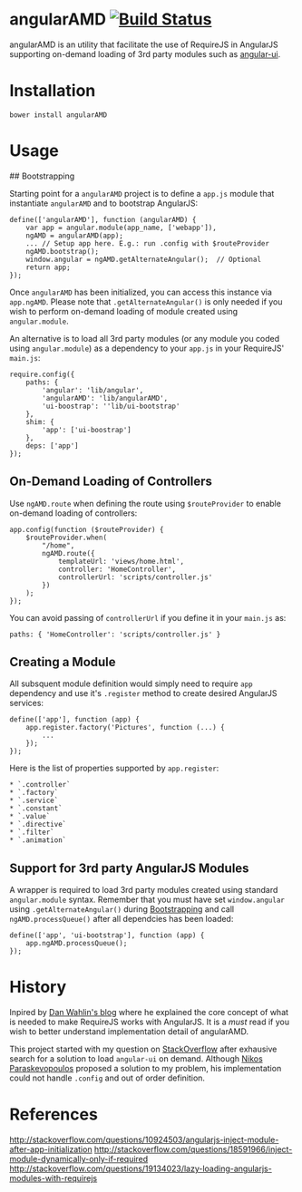 angularAMD  [![Build Status](https://travis-ci.org/marcoslin/angularAMD.png)](https://travis-ci.org/marcoslin/angularAMD)
==========
angularAMD is an utility that facilitate the use of RequireJS in AngularJS supporting on-demand loading
of 3rd party modules such as [angular-ui](git@github.com:marcoslin/bower-angularAMD.git).

Installation
==========
    bower install angularAMD

Usage
==========

## Bootstrapping

Starting point for a `angularAMD` project is to define a `app.js` module that instantiate `angularAMD`
and to bootstrap AngularJS:

	define(['angularAMD'], function (angularAMD) {
	    var app = angular.module(app_name, ['webapp']),
		ngAMD = angularAMD(app);
	    ... // Setup app here. E.g.: run .config with $routeProvider
	    ngAMD.bootstrap();
	    window.angular = ngAMD.getAlternateAngular();  // Optional
	    return app;
	});

Once `angularAMD` has been initialized, you can access this instance via `app.ngAMD`.  Please note that
`.getAlternateAngular()` is only needed if you wish to perform on-demand loading of  module created using
`angular.module`.

An alternative is to load all 3rd party modules (or any module you coded using `angular.module`) as a
dependency to your `app.js` in your RequireJS' `main.js`:

	require.config({
		paths: {
			'angular': 'lib/angular',
			'angularAMD': 'lib/angularAMD',
			'ui-boostrap': ''lib/ui-bootstrap'
		},
		shim: {
			'app': ['ui-boostrap']
		},
		deps: ['app']
	});


## On-Demand Loading of Controllers

Use `ngAMD.route` when defining the route using `$routeProvider` to enable on-demand loading of controllers:

    app.config(function ($routeProvider) {
        $routeProvider.when(
            "/home",
            ngAMD.route({
                templateUrl: 'views/home.html',
                controller: 'HomeController',
                controllerUrl: 'scripts/controller.js'
            })
        );
    });

You can avoid passing of `controllerUrl` if you define it in your `main.js` as:

    paths: { 'HomeController': 'scripts/controller.js' }


## Creating a Module

All subsquent module definition would simply need to require `app` dependency and use it's `.register` method to create
desired AngularJS services:

    define(['app'], function (app) {
        app.register.factory('Pictures', function (...) {
            ...
        });
    });

Here is the list of properties supported by `app.register`:

    * `.controller`
    * `.factory`
    * `.service`
    * `.constant`
    * `.value`
    * `.directive`
    * `.filter`
    * `.animation`


## Support for 3rd party AngularJS Modules

A wrapper is required to load 3rd party modules created using standard `angular.module` syntax.  Remember that you must
have set `window.angular` using `.getAlternateAngular()` during [Bootstrapping](#bootstrapping) and call `ngAMD.processQueue()`
after all dependcies has been loaded:

    define(['app', 'ui-bootstrap'], function (app) {
        app.ngAMD.processQueue();
    });


History
==========
Inpired by [Dan Wahlin's blog](http://weblogs.asp.net/dwahlin/archive/2013/05/22/dynamically-loading-controllers-and-views-with-angularjs-and-requirejs.aspx)
where he explained the core concept of what is needed to make RequireJS works with AngularJS.  It is a *must* read
if you wish to better understand implementation detail of angularAMD.

This project started with my question on [StackOverflow](http://stackoverflow.com/questions/19134023/lazy-loading-angularjs-modules-with-requirejs) after
exhausive search for a solution to load `angular-ui` on demand.  Although [Nikos Paraskevopoulos](http://stackoverflow.com/users/2764255/nikos-paraskevopoulos)
proposed a solution to my problem, his implementation could not handle `.config` and out of order definition. 

References
==========

http://stackoverflow.com/questions/10924503/angularjs-inject-module-after-app-initialization
http://stackoverflow.com/questions/18591966/inject-module-dynamically-only-if-required
http://stackoverflow.com/questions/19134023/lazy-loading-angularjs-modules-with-requirejs
